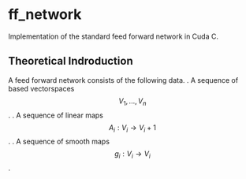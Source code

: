 # ff_network
Implementation of the standard feed forward network in Cuda C.
 
## Theoretical Indroduction

A feed forward network consists of the following data.
. A sequence of based vectorspaces $$V_1,...,V_n$$.
. A sequence of linear maps $$A_i:V_i\to V_i+1$$.
. A sequence of smooth maps $$g_i:V_i\to V_i$$.
